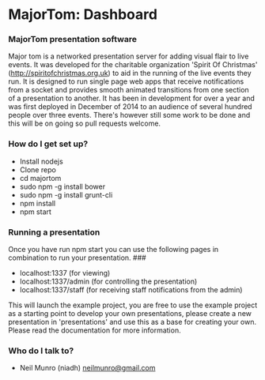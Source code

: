 # MajorTom: Dashboard #

### MajorTom presentation software ###
            
Major tom is a networked presentation server for adding visual flair to live events. It was developed for the charitable organization 'Spirit Of Christmas' (http://spiritofchristmas.org.uk) to aid in the running of the live events they run. It is designed to run single page web apps that receive notifications from a socket and provides smooth animated transitions from one section of a presentation to another. It has been in development for over a year and was first deployed in December of 2014 to an audience of several hundred people over three events. There's however still some work to be done and this will be on going so pull requests welcome.

### How do I get set up? ###
            
* Install nodejs
* Clone repo
* cd majortom 
* sudo npm -g install bower
* sudo npm -g install grunt-cli
* npm install
* npm start

### Running a presentation ###

Once you have run npm start you can use the following pages in combination to run your presentation. ###

* localhost:1337 (for viewing)
* localhost:1337/admin (for controlling the presentation)
* localhost:1337/staff (for receiving staff notifications from the admin)

This will launch the example project, you are free to use the example project as a starting point to develop your own presentations, please create a new presentation in 'presentations' and use this as a base for creating your own. Please read the documentation for more information.

### Who do I talk to? ###
            
* Neil Munro (niadh) <neilmunro@gmail.com>
